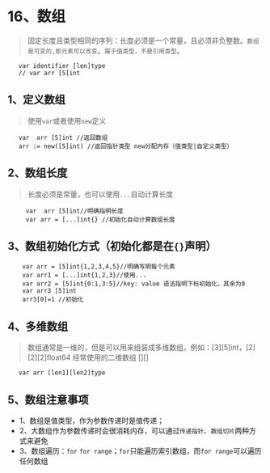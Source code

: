 # 16、数组
> 固定长度且类型相同的序列：长度必须是一个常量，且必须非负整数。`数组是可变的,即元素可以改变`。`属于值类型，不是引用类型`。

       var identifier [len]type
       // var arr [5]int

## 1、定义数组
> 使用`var`或者使用`new`定义

     
       var  arr [5]int //返回数组
       arr := new([5]int) //返回指针类型 new分配内存（值类型|自定义类型）
       
## 2、数组长度
> 长度必须是常量，也可以使用`...`自动计算长度

         var  arr [5]int//明确指明长度
         var arr = [...]int{} //初始化自动计算数组长度
         
## 3、数组初始化方式（初始化都是在`{}`声明）
   
        var arr = [5]int{1,2,3,4,5}//明确写明每个元素
        var arr1 = [...]int{1,2,3}//使用...
        var arr2 = [5]int{0:1,3:5}//key: value 语法指明下标初始化，其余为0
        var arr3 [5]int
        arr3[0]=1 //初始化
        
## 4、多维数组                
> 数组通常是一维的，但是可以用来组装成多维数组，例如：[3][5]int，[2][2][2]float64 
经常使用的二维数组 [][]

       var arr [len1][len2]type
       

## 5、数组注意事项
- 1、数组是值类型，作为参数传递时是值传递；
- 2、大数组作为参数传递时会很消耗内存，可以通过`传递指针`、`数组切片`两种方式来避免
- 3、数组遍历：`for` `for range`；`for`只能遍历索引数组，而`for range`可以遍历任何数组
       